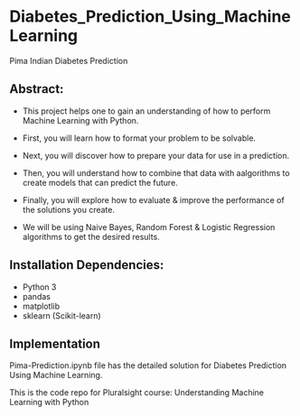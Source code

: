 # Diabetes_Prediction_Using_MachineLearning

Pima Indian Diabetes Prediction

## Abstract:

- This project helps one to gain an understanding of how to perform Machine Learning with Python. 

- First, you will learn how to format your problem to be solvable. 

- Next, you will discover how to prepare your data for use in a prediction. 

- Then, you will understand how to combine that data with aalgorithms to create models that can predict the future. 

- Finally, you will explore how to evaluate & improve the performance of the solutions you create.

- We will be using Naive Bayes, Random Forest & Logistic Regression algorithms to get the desired results.

## Installation Dependencies:

- Python 3
- pandas
- matplotlib
- sklearn (Scikit-learn)

## Implementation

Pima-Prediction.ipynb file has the detailed solution for Diabetes Prediction Using Machine Learning.


This is the code repo for Pluralsight course: Understanding Machine Learning with Python
